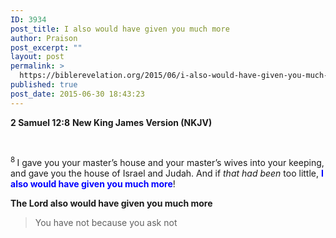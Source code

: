 ```yaml
---
ID: 3934
post_title: I also would have given you much more
author: Praison
post_excerpt: ""
layout: post
permalink: >
  https://biblerevelation.org/2015/06/i-also-would-have-given-you-much-more/
published: true
post_date: 2015-06-30 18:43:23
---
```

<div class="version-NKJV result-text-style-normal text-html "><strong>2 Samuel 12:8</strong>
<strong> New King James Version (NKJV)</strong></div>
<div class="version-NKJV result-text-style-normal text-html ">

&nbsp;

<span id="en-NKJV-8295" class="text 2Sam-12-8"><sup class="versenum">8 </sup>I gave you your master’s house and your master’s wives into your keeping, and gave you the house of Israel and Judah. And if <i>that had been</i> too little, <span style="color: #0000ff;"><strong>I also would have given you much more</strong></span>!</span>

<strong>The Lord also would have given you much more</strong>
<blockquote>You have not because you ask not</blockquote>
&nbsp;

</div>